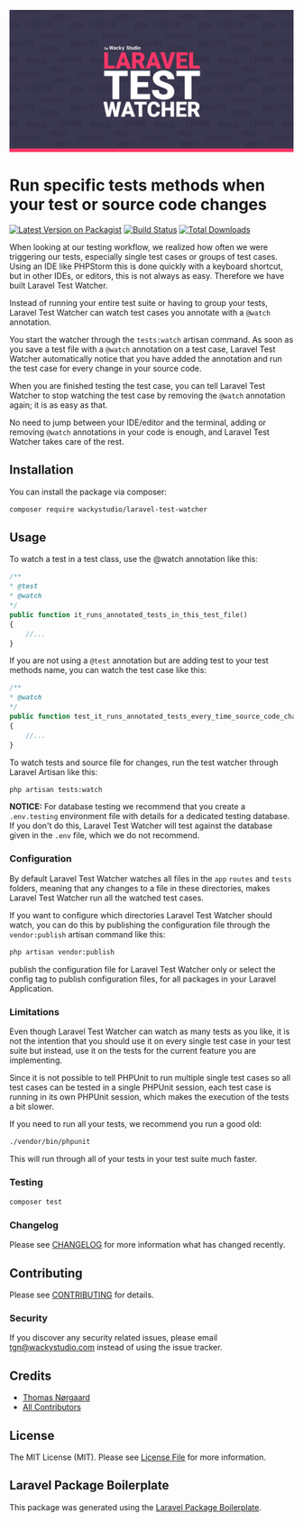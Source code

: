 ![Logo](logo.jpg)
# Run specific tests methods when your test or source code changes

[![Latest Version on Packagist](https://img.shields.io/packagist/v/wackystudio/laravel-test-watcher.svg?style=flat-square)](https://packagist.org/packages/wackystudio/laravel-test-watcher)
[![Build Status](https://travis-ci.org/WackyStudio/laravel-test-watcher.svg?branch=master)](https://travis-ci.org/WackyStudio/laravel-test-watcher.svg?branch=master)
[![Total Downloads](https://img.shields.io/packagist/dt/wackystudio/laravel-test-watcher.svg?style=flat-square)](https://packagist.org/packages/wackystudio/laravel-test-watcher)

When looking at our testing workflow, we realized how often we were triggering our tests, especially single test cases or groups of test cases.
Using an IDE like PHPStorm this is done quickly with a keyboard shortcut, but in other IDEs, or editors, this is not always as easy. 
Therefore we have built Laravel Test Watcher.

Instead of running your entire test suite or having to group your tests, Laravel Test Watcher can watch 
test cases you annotate with a `@watch` annotation.

You start the watcher through the `tests:watch` artisan command. 
As soon as you save a test file with a `@watch` annotation on a test case, 
Laravel Test Watcher automatically notice that you have added the annotation 
and run the test case for every change in your source code.

When you are finished testing the test case, you can tell Laravel Test Watcher 
to stop watching the test case by removing the `@watch` annotation again; it is as easy as that.

No need to jump between your IDE/editor and the terminal, adding or removing `@watch` annotations in your code is enough, 
and Laravel Test Watcher takes care of the rest.

## Installation

You can install the package via composer:

```bash
composer require wackystudio/laravel-test-watcher
```

## Usage
To watch a test in a test class, use the @watch annotation like this:
``` php
/**
* @test
* @watch
*/
public function it_runs_annotated_tests_in_this_test_file()
{
    //...
}
```
If you are not using a `@test` annotation but are adding test to your test methods name, you can watch the test case like this:
``` php
/**
* @watch
*/
public function test_it_runs_annotated_tests_every_time_source_code_changes()
{
    //...
}
```
To watch tests and source file for changes, run the test watcher through Laravel Artisan like this:
```bash
php artisan tests:watch
```

**NOTICE:**
For database testing we recommend that you create a `.env.testing` environment file with details for a dedicated testing database. 
If you don't do this, Laravel Test Watcher will test against the database given in the `.env` file, which we do not recommend.

### Configuration
By default Laravel Test Watcher watches all files in the `app` `routes` and `tests` folders, 
meaning that any changes to a file in these directories, makes Laravel Test Watcher run all the watched test cases.

If you want to configure which directories Laravel Test Watcher should watch, you can do this by publishing the configuration file
through the `vendor:publish` artisan command like this:
```bash
php artisan vendor:publish
```
publish the configuration file for Laravel Test Watcher only or select the config tag to publish configuration files, for all packages in your Laravel Application.

### Limitations
Even though Laravel Test Watcher can watch as many tests as you like, 
it is not the intention that you should use it on every single test case in your test suite but instead, use it on the tests for the current feature you are implementing.

Since it is not possible to tell PHPUnit to run multiple single test cases so all test cases can be tested in a single PHPUnit session, each test case is running in its own PHPUnit session, which makes the execution of the tests a bit slower. 

If you need to run all your tests, we recommend you run a good old:
```bash
./vendor/bin/phpunit
```
This will run through all of your tests in your test suite much faster.

### Testing
``` bash
composer test
```

### Changelog

Please see [CHANGELOG](CHANGELOG.md) for more information what has changed recently.

## Contributing

Please see [CONTRIBUTING](CONTRIBUTING.md) for details.

### Security

If you discover any security related issues, please email tgn@wackystudio.com instead of using the issue tracker.

## Credits

- [Thomas Nørgaard](https://github.com/thomasnoergaard)
- [All Contributors](../../contributors)

## License

The MIT License (MIT). Please see [License File](LICENSE.md) for more information.

## Laravel Package Boilerplate

This package was generated using the [Laravel Package Boilerplate](https://laravelpackageboilerplate.com).